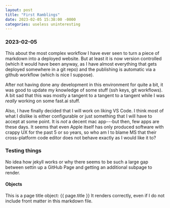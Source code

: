 ```yaml
---
layout: post
title: "First Ramblings"
date: 2023-02-05 15:38:00 -0000
categories: useless uninteresting
---
```


### 2023-02-05

This about the most complex workflow I have ever seen to turn a piece of markdown into a deployed website.
But at least it is now version controlled (which it would have been anyway, as I have almost everything that gets deployed somewhere in a git repo) and the publishing is automatic via a github workflow (which is nice I suppose).

After not having done any development in this environment for quite a bit, it was good to update my knowledge of some stuff (ssh keys, git workflows). A bit sad that this was mostly a tangent to a tangent to a tangent while I was _really_ working on some fast.ai stuff. 

Also, I have finally decided that I will work on liking VS Code. I think most of what I dislike is either configurable or just something that I will have to accept at some point. It is _not_ a decent mac app---but then, few apps are these days. It seems that even Apple itself has only produced software with crappy UX for the past 5 or so years, so who am I to blame MS that their cross-platform code editor does not behave exactly as I would like it to?

### Testing things

No idea how jekyll works or why there seems to be such a large gap between settin up a GitHub Page and getting an additional subpage to render.

#### Objects

This is a page title object:
{{ page.title }}
It renders correctly, even if I do not include front matter in this markdown file.


